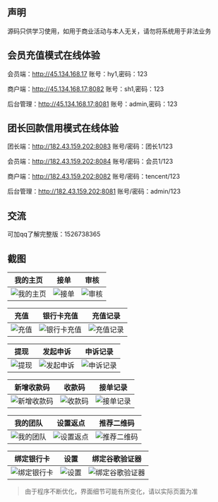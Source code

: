 ## 声明

源码只供学习使用，如用于商业活动与本人无关，请勿将系统用于非法业务

## 会员充值模式在线体验
会员端：http://45.134.168.17
账号：hy1,密码：123

商户端：http://45.134.168.17:8082
账号：sh1,密码：123

后台管理：http://45.134.168.17:8081
账号：admin,密码：123


## 团长回款信用模式在线体验
团长端：http://182.43.159.202:8083
账号/密码：团长1/123

会员端：http://182.43.159.202:8084
账号/密码：会员1/123

商户端：http://182.43.159.202:8082
账号/密码：tencent/123

后台管理：http://182.43.159.202:8081
账号/密码：admin/123


## 交流
可加qq了解完整版：1526738365

## 截图

| 我的主页 | 接单 | 审核 |
| :------: | :------: | :------: |
| ![我的主页](https://www.helloimg.com/images/2020/08/11/zhuye6359e0d1f0ef65cc.png) | ![接单](https://www.helloimg.com/images/2020/08/11/jiedand55e2adc1f7e254f.png) | ![审核](https://www.helloimg.com/images/2020/08/11/shenhe126357e1b3e3b6d4.png) |

| 充值 | 银行卡充值 | 充值记录 |
| :------: | :------: | :------: |
| ![充值](https://www.helloimg.com/images/2020/08/11/chongzhiea3689e5e29f9fa5.png) | ![银行卡充值](https://www.helloimg.com/images/2020/08/11/chongzhi24459a03adb5841ef.png) | ![充值记录](https://www.helloimg.com/images/2020/08/11/chongzhi367ba8b2fcbfad492.png) |

| 提现 | 发起申诉 | 申诉记录 |
| :------: | :------: | :------: |
| ![提现](https://www.helloimg.com/images/2020/08/11/tixian1ecea2a38bcaccb9.png) | ![发起申诉](https://www.helloimg.com/images/2020/08/11/shensu2555af88745898d5d.png) | ![申诉记录](https://www.helloimg.com/images/2020/08/11/shensu4fe7ef99e7154e5b.png) |

| 新增收款码 | 收款码 | 接单记录 |
| :------: | :------: | :------: |
| ![新增收款码](https://www.helloimg.com/images/2020/08/11/shoukuanma26679a4bce41c5d7e.png) | ![收款码](https://www.helloimg.com/images/2020/08/11/shoukuanma5e26a3f80380c35a.png) | ![接单记录](https://www.helloimg.com/images/2020/07/04/jiedanjilu1023cd84c28f948a.png) |

| 我的团队 | 设置返点 | 推荐二维码 |
| :------: | :------: | :------: |
| ![我的团队](https://www.helloimg.com/images/2020/08/11/wodetuandui2fc9e55bc0cbc7fa.png) | ![设置返点](https://www.helloimg.com/images/2020/08/11/tuijianerweima42d3f834059a73ae.png) | ![推荐二维码](https://www.helloimg.com/images/2020/08/11/tuijianerweima2a07ada7f4507222d.png) |

| 绑定银行卡 | 设置 | 绑定谷歌验证器 |
| :------: | :------: | :------: |
| ![绑定银行卡](https://www.helloimg.com/images/2020/08/11/yinhangkab6986750385a94d1.png) | ![设置](https://www.helloimg.com/images/2020/08/11/shezhi172ff88a46fe91e7.png) | ![绑定谷歌验证器](https://www.helloimg.com/images/2020/08/11/gugeyanzhengmadebf9183f11f7442.png) |


> 由于程序不断优化，界面细节可能有所变化，请以实际页面为准
